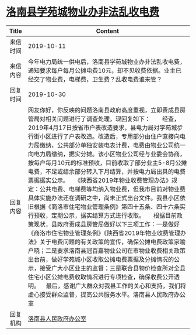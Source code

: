# <a href="http://www.shangluo.gov.cn/zmhd/ldxxxx.jsp?urltype=leadermail.LeaderMailContentUrl&wbtreeid=1112&leadermailid=5493">洛南县学苑城物业办非法乱收电费</a>
|Title|Content|
|:---:|---|
|来信时间|2019-10-11|
|来信内容|今年电力局统一供电后，洛南县学苑城物业办非法乱收电费，通知要求每户每月公摊电费10元，却不见收费依据。业主已经交了物业费，电梯费，卫生费？乱收电费谁来管？|
|回复时间|2019-10-30|
|回复内容|网友你好，你反映的问题洛南县政府高度重视，立即责成县房管局对相关问题进行了调查处理，现回复如下：　　经查，2019年4月17日按省市户表改造要求，县电力局对学苑城步行街小区进行了户表改造。改造后，专用部分由住户直接向电力局缴纳，公共部分单独安装电表计费，电费由物业公司统一向电力局缴纳，据实分摊。该小区物业公司经与业委会协商，按每户每月10元的标准预收，目前收取了部分业主5-8月公摊电费，不足或结余部分转入下月结算，并按电力局出具的电费票据据实公示。　　《陕西省2019年物业收费管理办法》规定：公共电费、电梯费等均纳入物业费，但我市目前对物业费具体实施办法还在调研之中，尚未正式出台文件。我县小区依旧根据《商洛市住宅物业管理条例》第四十五条、四十六条实行预收，定期公示，据实结算方式进行收取。　　根据目前政策现状，县政府责成县房管局做好以下三项工作：一是做好《商洛市住宅物业管理条例》《陕西省2019年物业收费管理办法》关于电费问题的有关政策的宣传，确保公摊电费政策家喻户晓；二是要求洛南县冠百嘉物业公司在市物业收费相关政策出台前，做好学苑城小区收取公摊电费票据及分摊情况的公示，接受广大小区业主的监督；三是联合县物价检查所对全县住宅小区公摊电费收取情况进行专项检查，确保收费公开透明。    最后，感谢广大群众对我县工作的关心和支持，我们将虚心接受群众监督，提高公共服务水平。洛南县人民政府办公室|
|回复机构|<a href="../../categories/agencies/洛南县人民政府办公室.md">洛南县人民政府办公室</a>|
